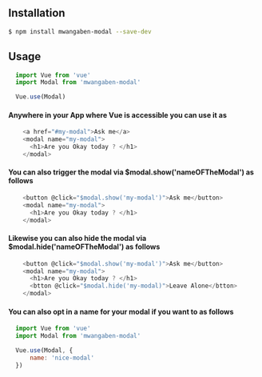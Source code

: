 
## Installation


```bash
$ npm install mwangaben-modal --save-dev
```



## Usage


```js
  import Vue from 'vue'
  import Modal from 'mwangaben-modal'

  Vue.use(Modal)
```


#### Anywhere in your App where Vue is accessible you can use it as 

```js
    <a href="#my-modal">Ask me</a>
    <modal name="my-modal">
      <h1>Are you Okay today ? </h1>
    </modal>

```

#### You can also trigger the modal via $modal.show('nameOFTheModal') as follows

```js
    <button @click="$modal.show('my-modal')">Ask me</button>
    <modal name="my-modal">
      <h1>Are you Okay today ? </h1>
    </modal>

```

#### Likewise you can also hide the modal via $modal.hide('nameOFTheModal') as follows

```js
    <button @click="$modal.show('my-modal')">Ask me</button>
    <modal name="my-modal">
      <h1>Are you Okay today ? </h1>
      <btton @click="$modal.hide('my-modal)">Leave Alone</btton>
    </modal>


```

#### You can also opt in a name for your modal if you want to as follows 
```js
  import Vue from 'vue'
  import Modal from 'mwangaben-modal'

  Vue.use(Modal, {
      name: 'nice-modal'
  })
```